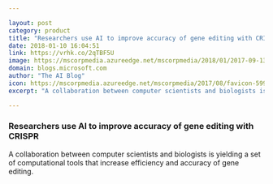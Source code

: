 ```yaml
---

layout: post
category: product
title: "Researchers use AI to improve accuracy of gene editing with CRISPR"
date: 2018-01-10 16:04:51
link: https://vrhk.co/2qTBF5U
image: https://mscorpmedia.azureedge.net/mscorpmedia/2018/01/2017-09-13-AI-Blog-for-Selection_020-featured-image.jpg
domain: blogs.microsoft.com
author: "The AI Blog"
icon: https://mscorpmedia.azureedge.net/mscorpmedia/2017/08/favicon-599dd6ab4d63f.jpg
excerpt: "A collaboration between computer scientists and biologists is yielding a set of computational tools that increase efficiency and accuracy of gene editing."

---
```


### Researchers use AI to improve accuracy of gene editing with CRISPR

A collaboration between computer scientists and biologists is yielding a set of computational tools that increase efficiency and accuracy of gene editing.
